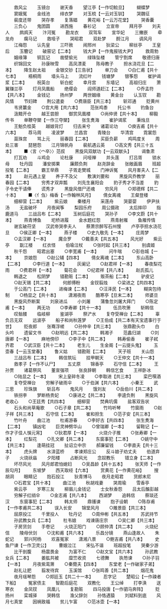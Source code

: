 <!-- { "loadSidebar": true } -->
　　救风尘 
　　玉镜台 
　　谢天香 
　　望江亭【一作切鲙旦】 
　　蝴蝶梦 
　　窦娥冤 
　　金线池 
　　绯衣梦 
　　对玉梳【一云对玉钏】 
　　哭魏征 
　　裴度还带 
　　哭存孝 
　　复落娼 
　　黄花峪【一云万花堂】 
　　哭香囊 
　　三负心 
　　鬼团圆 
　　进西施 
　　春衫记 
　　立宣帝 
　　拜月亭 
　　刘夫人 
　　鹧鸪天 
　　汴河冤 
　　勘龙衣 
　　双驾车 
　　宣华妃 
　　三撇嵌 
　　牵龙舟 
　　瘸马记 
　　救哑子 
　　哭昭君 
　　双赴梦 
　　酹江月 
　　调风月 
　　江梅怨 
　　认先皇 
　　三吓赦 
　　闹邢州 
　　狄梁公 
　　柳丝亭 
　　王皇后 
　　玉簪记 
　　破窑记【二本】 
　　钱大尹【一作鬼报钱大尹】 
　　救周勃 
　　姻缘簿 
　　铜瓦记 
　　凿壁偷光 
　　绿珠坠楼 
　　管宁割席 
　　敬德归唐 
　　织锦回文 
　　孙康映雪 
　　高凤漂麦 
　　陈母教子 
　　担水浇花旦【二本】 
　　降生赵太祖 
　　金银交钞【三告状】 
　　单刀会
　　○白仁甫【共十七本】
　　梧桐雨 
　　墙头马上 
　　流红叶 
　　钱塘梦 
　　银筝怨 
　　崔护谒浆【二本】 
　　祝英台 
　　斩白蛇 
　　幸月宫 
　　东墙记 
　　高祖归庄 
　　萧翼赚兰亭 
　　灯月凤凰船 
　　绝缨会 
　　阎师道赶江【二本】
　　○乔孟符【共八本】
　　金钱记 
　　扬州梦 
　　两世姻缘 
　　黄金台 
　　认玉钗 
　　勘风情 
　　节妇碑 
　　荆公遣妾
　　○费唐臣【共三本】
　　斩邓通 
　　贬黄州 
　　韦贤籝金
　　○宫大用【共六本】
　　范张鸡黍 
　　托公书 
　　钓鱼台 
　　汲黯开仓 
　　越王尝胆 
　　御赏凤凰楼
　　○尚仲贤【共十本】
　　柳毅传书 
　　单鞭夺槊【一作三夺槊】 
　　张生煑海 
　　崔护谒浆 
　　秉烛旦 
　　王魁负桂英 
　　越娘背灯 
　　归去来兮 
　　诸葛论功
　　○庾吉甫【共十六本】
　　荐马周 
　　凌波梦 
　　兰昌宫 
　　青陵台 
　　华清宫 
　　霓裳怨 
　　蘂珠宫 
　　骂上元 
　　丽春园【二本】 
　　买臣负薪 
　　鸡鸣度关 
　　周处三害 
　　琵琶怨 
　　江月锦帆舟 
　　裴航遇云英
　　○高文秀【共三十五本】
　　■〈言〈宀卒〉〉范叔 
　　黑旋风双献功【一云双献头】 
　　谒鲁肃 
　　打瓦劝 
　　斗鸡会 
　　论杜康 
　　问哑禅 
　　并头莲 
　　打吕胥 
　　锁水母 
　　牡丹园 
　　潘安掷果 
　　廉颇负荆 
　　赵尧辞金 
　　张敞画眉 
　　班超投笔【二本】 
　　霸王举鼎 
　　子胥走樊城 
　　门神诉冤 
　　风月害夫人【二本】 
　　赵元遇上皇 
　　养子不及父 
　　敷演刘要和 
　　黑旋风乔教学 
　　丽春园【二本】 
　　穷秀才双弃瓢 
　　刘先生襄阳会 
　　豹子秀才不当差 
　　豹子令史干请俸 
　　谎秀才 
　　黑旋风借尸还魂 
　　穷风月
　　○郑德辉【共二十本】
　　■〈亻刍〉梅香【一作翰林风月】 
　　倩女离魂 
　　王粲登楼 
　　细柳营【二本】 
　　紫云娘 
　　秦楼月 
　　采莲舟 
　　哭晏婴 
　　伊尹扶汤 
　　无盐破坏 
　　月夜闻筝 
　　梨园乐府 
　　周公摄政 
　　太后摔印 
　　指鹿道马 
　　三战吕布【二本】 
　　玉树后庭花 
　　哭孙子
　　○李文蔚【共十本】
　　燕青博鱼 
　　圯桥进履 
　　金水题红怨 
　　燕青射雁 
　　鱼雁传情 
　　谢玄破苻坚 
　　汉武帝哭李夫人 
　　蔡萧宗醉写石州慢 
　　卢亭亭担水浇花旦
　　○侯正卿【一本】
　　燕子楼
　　○史九敬先【一本】
　　庄周梦
　　○孟汉卿【一本】
　　魔合罗
　　○戴善夫【共五本】
　　风光好 
　　紫云亭 
　　翫江楼 
　　红衣怪 
　　伯瑜泣杖
　　○张时起【共三本】
　　别虞姬 
　　秋千怨 
　　昭君出塞
　　○李宽甫【一本】
　　问牛喘
　　○彭伯城【一本】
　　京娘怨
　　○赵公辅【四本】
　　倩女离魂【二本】 
　　东山高卧【二本】
　　○李行道【一本】
　　灰阑记
　　○赵君祥【一本】
　　春夜梨花雨
　　○费君祥【一本】
　　菊花会
　　○纪君祥【共八本】
　　赵氏孤儿 
　　韩退之 
　　松阴梦 
　　错勘赃【二本】 
　　贩茶船【二本】 
　　驴皮记
　　○赵天锡【共二本】
　　何郎傅粉 
　　金钗翦烛
　　○梁进之【共四本】
　　于公高门【二本】 
　　进梅谏【二本】
　　○汪泽民【一本】
　　糊突包待制
　　○杨显之【共十本】
　　潇湘夜雨 
　　酷寒亭【旦末二本】 
　　师婆旦 
　　黑旋风乔断案 
　　刘泉进瓜 
　　小刘屠 
　　蒲鲁忽刘屠大拜门
　　○陈定甫【一本】
　　两无功
　　○李寿卿【共十一本】
　　伍员吹箫 
　　斩韩信 
　　叹骷髅 
　　临岐柳 
　　鉴湖亭 
　　祭浐水 
　　复夺受禅台【二本】 
　　辜负吕无双 
　　远波亭 
　　船子和尚秋莲梦
　　○王伯成【共二本有天宝遗事行于世】
　　贬夜郎 
　　张骞浮槎
　　○孙仲辛【共三本】
　　张鼎勘头巾 
　　白头吟 
　　遗留文书
　　○赵明远【共二本】
　　韩湘子 
　　范蠡归湖
　　○刘唐卿【一本】
　　麻地傍印
　　○李子中【共二本】
　　韩寿偷香 
　　崔子弒齐君
　　○武汉臣【共十二本】
　　老生儿 
　　生金阁【一云提头鬼】 
　　玉壶春【一云玉堂春】 
　　鲁义姑 
　　错勘赃【二本】 
　　天子班 
　　关山怨 
　　三战吕布【二本】 
　　韩信筑坛 
　　挂甲朝天
　　○王仲文【共十一本】
　　救孝子【一作不认尸】 
　　五丈原 
　　锦香亭 
　　石守信【二本】 
　　王孙贾 
　　诸葛祭风 
　　董宣强项 
　　张良辞朝 
　　韩信乞食 
　　王祥卧冰
　　○陆显之【一本】
　　宋上皇碎冬凌
　　○李取进【共三本】
　　栾巴噀酒 
　　复夺受禅台 
　　穷解子破雨伞
　　○于伯渊【共六本】
　　小秦王 
　　武三思 
　　珍珠旗 
　　斩吕布 
　　鬼风月 
　　饿刘友
　　○岳伯川【共二本】
　　铁拐李 
　　梦断杨贵妃
　　○康进之【共二本】
　　李逵负荆 
　　黑旋风老收心
　　○王廷秀【共四本】
　　细柳营 
　　焚典坑儒 
　　盐客双告状 
　　石头和尚草庵歌
　　○石子章【共二本】
　　竹坞听琴 
　　竹窗雨
　　○赵子祥【共三本】
　　石守信【二本】 
　　崔和担生
　　○范子安【共三本】
　　竹叶舟 
　　曲江池 
　　杜甫游春
　　○李好古【共四本】
　　张生煑海【二本】 
　　镇凶宅 
　　巨灵神劈华山
　　○曾瑞卿【一本】
　　留鞋记【一作才子佳人悞元宵】
　　○狄君厚【一本】
　　火烧介子推
　　○张寿卿【一本】
　　红梨花
　　○孔文卿【共二本】
　　东窗事犯【二本】
　　○姚守中【共三本】
　　逢萌挂冠
　　扯诏立中宗
　　郝廉留钱
　　○李直夫【共十三本】
　　虎头牌 
　　水渰蓝桥 
　　孝谏郑庄公 
　　反斗娘子劝丈夫 
　　伯道弃子 
　　火烧祅庙 
　　夕阳楼 
　　占断风光 
　　念奴教乐 
　　错立身【二本】 
　　坏尽风光 
　　风月郎君怕媳妇
　　○吴昌龄【共十五本】
　　张天师【一作辰勾月】 
　　东坡梦 
　　西天取经【六本】 
　　赏黄花【一作黄花峪】 
　　搜胡洞 
　　眼睛记 
　　抱石投江 
　　狄青博马 
　　夜月走昭君 
　　货郎末尼
　　○石君宝【共十本】
　　曲江池 
　　秋胡戏妻 
　　哭周瑜 
　　雪香亭 
　　紫云亭 
　　岁寒三友 
　　柳眉儿金钱记 
　　士女秋香怨 
　　吕太后醢彭越 
　　穷解子红绡伞
　　○金志甫【共八本】
　　西湖梦 
　　追韩信 
　　蔡琰还汉 
　　东窗事犯【二本】 
　　韩太师 
　　鼎镬谏 
　　抱子设朝
　　○陈存甫【一作孝甫共二本】
　　误入长安 
　　锦堂风月
　　○雎景臣【共三本】
　　屈原投江 
　　千里投人 
　　牡丹记
　　○周仲彬【共五本】
　　苏武持节 
　　孙武教女兵【二本】 
　　杜韦娘 
　　戏谏唐庄宗
　　○吴仁卿【共三本】
　　子房货剑 
　　手卷记 
　　火烧正阳门
　　○顾仲清【共二本】
　　火烧纪信 
　　陵母伏剑
　　○沈和甫【共六本】
　　乐昌分镜 
　　燕山逢故人 
　　朱蛇记 
　　郭兴阿杨 
　　欢喜冤家 
　　潇湘八景
　　○鲍吉甫【共八本】
　　史鱼尸谏【一作卫灵公】 
　　曹娥泣江 
　　宋弘不谐 
　　班超投笔 
　　哭秦少游 
　　比干剖腹 
　　杨震畏金 
　　为富不仁
　　○赵文宝【共六本】
　　孙武教女兵【二本】 
　　姜肱共被 
　　糜竺收资 
　　七德舞 
　　执笏谏
　　○孙子羽【一本】
　　月夜紫鸾箫
　　○秦蕑夫【四本】
　　东堂老【一作破家子弟】 
　　赵礼让肥 
　　翦发待宾 
　　玉溪馆
　　○张鸣善【共二本】
　　烟花鬼 
　　夜月瑶琴怨
　　○郑廷玉【共二十一本】
　　忍字记 
　　楚昭公【一作疎者下船】 
　　冤家债主 
　　智勘后庭花 
　　双教化 
　　王公绰 
　　打李涣 
　　送寒衣 
　　金凤钗 
　　凤凰儿 
　　复勘赃 
　　四马投唐【一作驷马奔阵】 
　　贬扬州 
　　栾城驿 
　　哭韩信 
　　渔父辞剑 
　　孙恪遇猿 
　　刘斌料到底 
　　风月七真堂 
　　因祸致福 
　　贫儿乍富
　　○范冰壶【一本】
